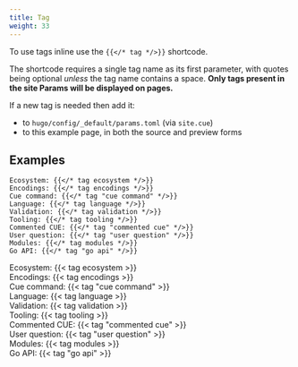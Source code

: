 ```yaml
---
title: Tag
weight: 33
---
```


To use tags inline use the `{{</* tag */>}}` shortcode.

The shortcode requires a single tag name as its first parameter,
with quotes being optional *unless* the tag name contains a space.
**Only tags present in the site Params will be displayed on pages.**

If a new tag is needed then add it:

- to `hugo/config/_default/params.toml` (via `site.cue`)
- to this example page, in both the source and preview forms

## Examples

```
Ecosystem: {{</* tag ecosystem */>}}
Encodings: {{</* tag encodings */>}}
Cue command: {{</* tag "cue command" */>}}
Language: {{</* tag language */>}}
Validation: {{</* tag validation */>}}
Tooling: {{</* tag tooling */>}}
Commented CUE: {{</* tag "commented cue" */>}}
User question: {{</* tag "user question" */>}}
Modules: {{</* tag modules */>}}
Go API: {{</* tag "go api" */>}}
```

Ecosystem: {{< tag ecosystem >}}\
Encodings: {{< tag encodings >}}\
Cue command: {{< tag "cue command" >}}\
Language: {{< tag language >}}\
Validation: {{< tag validation >}}\
Tooling: {{< tag tooling >}}\
Commented CUE: {{< tag "commented cue" >}}\
User question: {{< tag "user question" >}}\
Modules: {{< tag modules >}}\
Go API: {{< tag "go api" >}}
